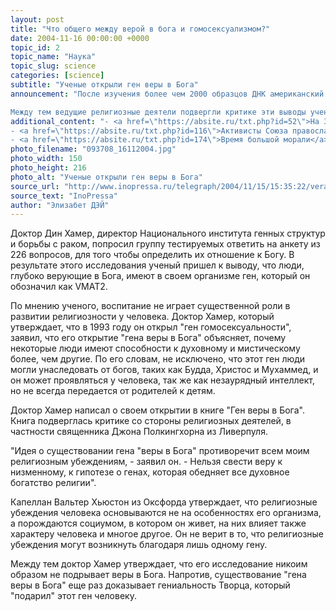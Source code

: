 ```yaml
---
layout: post
title: "Что общего между верой в бога и гомосексуализмом?"
date: 2004-11-16 00:00:00 +0000
topic_id: 2
topic_name: "Наука"
topic_slug: science
categories: [science]
subtitle: "Ученые открыли ген веры в Бога"
announcement: "После изучения более чем 2000 образцов ДНК американский генетик Дин Хамер пришел к выводу, что религиозность человека связана с химическим составом его мозга.

Между тем ведущие религиозные деятели подвергли критике эти выводы ученого и заявили, что он подвергает сомнению ключевой постулат религиозной веры о духовном просветлении. Это состояние достигается не благодаря возникновению электрических импульсов в мозгу человека, а благодаря влиянию Божественной силы, утверждают священники."
additional_content: "- <a href=\"https://absite.ru/txt.php?id=52\">На Земле обнаружено существо с десятью половыми хромосомами</a>
- <a href=\"https://absite.ru/txt.php?id=116\">Активисты Союза православных граждан атакуют не только музеи и выставки, но и СМИ.</a>
- <a href=\"https://absite.ru/txt.php?id=174\">Время большой морали</a>"
photo_filename: "093708_16112004.jpg"
photo_width: 150
photo_height: 216
photo_alt: "Ученые открыли ген веры в Бога"
source_url: "http://www.inopressa.ru/telegraph/2004/11/15/15:35:22/vera"
source_text: "InoPressa"
author: "Элизабет ДЭЙ"
---
```

Доктор Дин Хамер, директор Национального института генных структур и борьбы с раком, попросил группу тестируемых ответить на анкету из 226 вопросов, для того чтобы определить их отношение к Богу. В результате этого исследования ученый пришел к выводу, что люди, глубоко верующие в Бога, имеют в своем организме ген, который он обозначил как VMAT2.

По мнению ученого, воспитание не играет существенной роли в развитии религиозности у человека. Доктор Хамер, который утверждает, что в 1993 году он открыл "ген гомосексуальности", заявил, что его открытие "гена веры в Бога" объясняет, почему некоторые люди имеют способности к духовному и мистическому более, чем другие. По его словам, не исключено, что этот ген люди могли унаследовать от богов, таких как Будда, Христос и Мухаммед, и он может проявляться у человека, так же как незаурядный интеллект, но не всегда передается от родителей к детям.

Доктор Хамер написал о своем открытии в книге "Ген веры в Бога". Книга подверглась критике со стороны религиозных деятелей, в частности священника Джона Полкингхорна из Ливерпуля.

"Идея о существовании гена "веры в Бога" противоречит всем моим религиозным убеждениям, - заявил он. - Нельзя свести веру к низменному, к гипотезе о генах, которая обедняет все духовное богатство религии".

Капеллан Вальтер Хьюстон из Оксфорда утверждает, что религиозные убеждения человека основываются не на особенностях его организма, а порождаются социумом, в котором он живет, на них влияет также характеру человека и многое другое. Он не верит в то, что религиозные убеждения могут возникнуть благодаря лишь одному гену.

Между тем доктор Хамер утверждает, что его исследование никоим образом не подрывает веры в Бога. Напротив, существование "гена веры в Бога" еще раз доказывает гениальность Творца, который "подарил" этот ген человеку.
